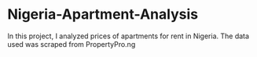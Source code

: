 # Nigeria-Apartment-Analysis
In this project, I analyzed  prices of apartments for rent in Nigeria. The data used was scraped from PropertyPro.ng
